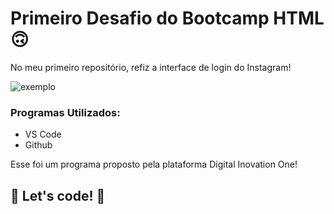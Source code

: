 # Primeiro Desafio do Bootcamp HTML 🙃

No meu primeiro repositório, refiz a interface de login do Instagram! 

![exemplo](https://user-images.githubusercontent.com/87672761/138488067-29a67eab-3499-49db-b950-3cd96822ddf7.png)


### Programas Utilizados:

- VS Code
- Github

Esse foi um programa proposto pela plataforma Digital Inovation One!

## 🚀 Let's code! 🚀

